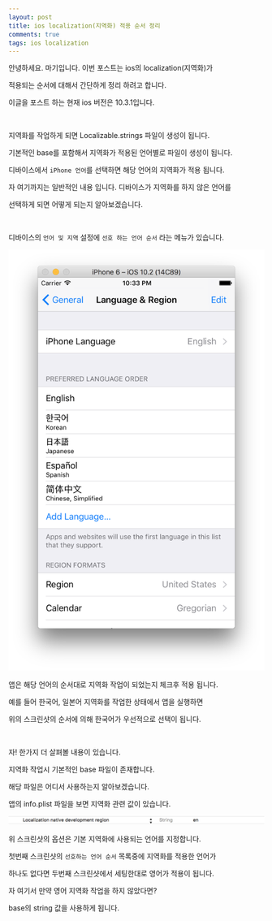 ```yaml
---
layout: post
title: ios localization(지역화) 적용 순서 정리
comments: true
tags: ios localization
---
```


안녕하세요. 마기입니다. 이번 포스트는 ios의 localization(지역화)가

적용되는 순서에 대해서 간단하게 정리 하려고 합니다.

이글을 포스트 하는 현재 ios 버전은 10.3.1입니다.

<br>

지역화를 작업하게 되면 Localizable.strings 파일이 생성이 됩니다.

기본적인 base를 포함해서 지역화가 적용된 언어별로 파일이 생성이 됩니다.

디바이스에서 `iPhone 언어`를 선택하면 해당 언어의 지역화가 적용 됩니다.

자 여기까지는 일반적인 내용 입니다. 디바이스가 지역화를 하지 않은 언어를

선택하게 되면 어떻게 되는지 알아보겠습니다.

<br>

디바이스의 `언어 및 지역` 설정에 `선호 하는 언어 순서` 라는 메뉴가 있습니다.

![01](../images/2017-4-16-ios-localization/01.png)

앱은 해당 언어의 순서대로 지역화 작업이 되었는지 체크후 적용 됩니다.

예를 들어 한국어, 일본어 지역화를 작업한 상태에서 앱을 실행하면

위의 스크린샷의 순서에 의해 한국어가 우선적으로 선택이 됩니다.

<br>

자! 한가지 더 살펴볼 내용이 있습니다.

지역화 작업시 기본적인 base 파일이 존재합니다.

해당 파일은 어디서 사용하는지 알아보겠습니다.

앱의 info.plist 파일을 보면 지역화 관련 값이 있습니다.

![02](../images/2017-4-16-ios-localization/02.png)

위 스크린샷의 옵션은 기본 지역화에 사용되는 언어를 지정합니다.

첫번째 스크린샷의 `선호하는 언어 순서` 목록중에 지역화를 적용한 언어가

하나도 없다면 두번째 스크린샷에서 세팅한대로 영어가 적용이 됩니다.

자 여기서 만약 영어 지역화 작업을 하지 않았다면?

base의 string 값을 사용하게 됩니다.
